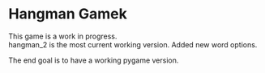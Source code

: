 # Hangman Gamek
This game is a work in progress.  
hangman_2 is the most current working version.  Added new word options.

The end goal is to have a working pygame version.
